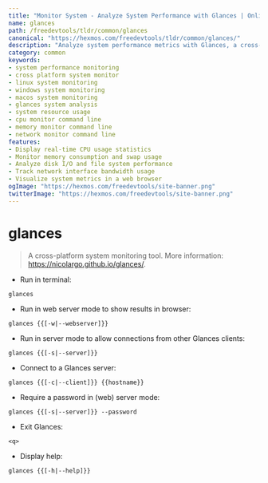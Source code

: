 ```yaml
---
title: "Monitor System - Analyze System Performance with Glances | Online Free DevTools by Hexmos"
name: glances
path: /freedevtools/tldr/common/glances
canonical: "https://hexmos.com/freedevtools/tldr/common/glances/"
description: "Analyze system performance metrics with Glances, a cross-platform system monitoring tool. Monitor CPU, memory, disk I/O, and network usage in real-time. Free online tool, no registration required."
category: common
keywords:
- system performance monitoring
- cross platform system monitor
- linux system monitoring
- windows system monitoring
- macos system monitoring
- glances system analysis
- system resource usage
- cpu monitor command line
- memory monitor command line
- network monitor command line
features:
- Display real-time CPU usage statistics
- Monitor memory consumption and swap usage
- Analyze disk I/O and file system performance
- Track network interface bandwidth usage
- Visualize system metrics in a web browser
ogImage: "https://hexmos.com/freedevtools/site-banner.png"
twitterImage: "https://hexmos.com/freedevtools/site-banner.png"
---
```


# glances

> A cross-platform system monitoring tool.
> More information: <https://nicolargo.github.io/glances/>.

- Run in terminal:

`glances`

- Run in web server mode to show results in browser:

`glances {{[-w|--webserver]}}`

- Run in server mode to allow connections from other Glances clients:

`glances {{[-s|--server]}}`

- Connect to a Glances server:

`glances {{[-c|--client]}} {{hostname}}`

- Require a password in (web) server mode:

`glances {{[-s|--server]}} --password`

- Exit Glances:

`<q>`

- Display help:

`glances {{[-h|--help]}}`
